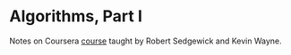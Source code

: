 # Algorithms, Part I

Notes on Coursera [course](https://www.coursera.org/learn/algorithms-part1) taught by Robert Sedgewick and Kevin Wayne.
